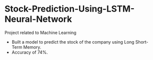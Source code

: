 # Stock-Prediction-Using-LSTM-Neural-Network
Project related to Machine Learning

- Built a model to predict the stock of the company using Long Short-Term Memory. 
- Accuracy of 74%.
